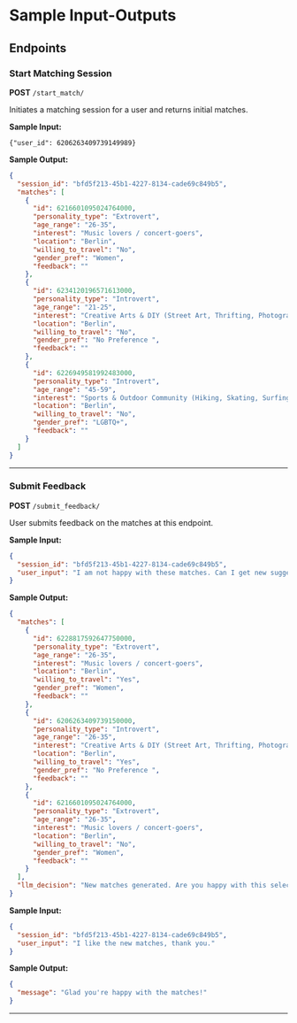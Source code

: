 # Sample Input-Outputs


## Endpoints

### Start Matching Session
**POST** `/start_match/`

Initiates a matching session for a user and returns initial matches.

**Sample Input:**
```
{"user_id": 6206263409739149989}
```

**Sample Output:**
```json
{
  "session_id": "bfd5f213-45b1-4227-8134-cade69c849b5",
  "matches": [
    {
      "id": 6216601095024764000,
      "personality_type": "Extrovert",
      "age_range": "26-35",
      "interest": "Music lovers / concert-goers",
      "location": "Berlin",
      "willing_to_travel": "No",
      "gender_pref": "Women",
      "feedback": ""
    },
    {
      "id": 6234120196571613000,
      "personality_type": "Introvert",
      "age_range": "21-25",
      "interest": "Creative Arts & DIY (Street Art, Thrifting, Photography)",
      "location": "Berlin",
      "willing_to_travel": "No",
      "gender_pref": "No Preference ",
      "feedback": ""
    },
    {
      "id": 6226949581992483000,
      "personality_type": "Introvert",
      "age_range": "45-59",
      "interest": "Sports & Outdoor Community (Hiking, Skating, Surfing)",
      "location": "Berlin",
      "willing_to_travel": "No",
      "gender_pref": "LGBTQ+",
      "feedback": ""
    }
  ]
}
```

---

### Submit Feedback
**POST** `/submit_feedback/`

User submits feedback on the matches at this endpoint.

**Sample Input:**
```json
{
  "session_id": "bfd5f213-45b1-4227-8134-cade69c849b5",
  "user_input": "I am not happy with these matches. Can I get new suggestions?"
}
```

**Sample Output:**
```json
{
  "matches": [
    {
      "id": 6228817592647750000,
      "personality_type": "Extrovert",
      "age_range": "26-35",
      "interest": "Music lovers / concert-goers",
      "location": "Berlin",
      "willing_to_travel": "Yes",
      "gender_pref": "Women",
      "feedback": ""
    },
    {
      "id": 6206263409739150000,
      "personality_type": "Introvert",
      "age_range": "26-35",
      "interest": "Creative Arts & DIY (Street Art, Thrifting, Photography)",
      "location": "Berlin",
      "willing_to_travel": "Yes",
      "gender_pref": "No Preference ",
      "feedback": ""
    },
    {
      "id": 6216601095024764000,
      "personality_type": "Extrovert",
      "age_range": "26-35",
      "interest": "Music lovers / concert-goers",
      "location": "Berlin",
      "willing_to_travel": "No",
      "gender_pref": "Women",
      "feedback": ""
    }
  ],
  "llm_decision": "New matches generated. Are you happy with this selection?"
}
```

**Sample Input:**
```json
{
  "session_id": "bfd5f213-45b1-4227-8134-cade69c849b5",
  "user_input": "I like the new matches, thank you."
}
```

**Sample Output:**
```json
{
  "message": "Glad you're happy with the matches!"
}
```

---

